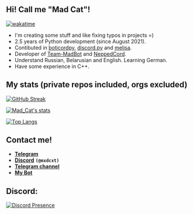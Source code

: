 ## Hi! Call me "Mad Cat"!
[![wakatime](https://wakatime.com/badge/user/018bdd47-3225-4a22-aa86-fc894e5d7762.svg)](https://wakatime.com/@018bdd47-3225-4a22-aa86-fc894e5d7762)
- I'm creating some stuff and like fixing typos in projects =)
- 2.5 years of Python development (since August 2021).
- Contibuted in [boticordpy](https://github.com/Boticord/boticordpy), [discord.py](https://github.com/Rapptz/discord.py) and [melisa](https://github.com/MelisaDev/melisa).
- Developer of [Team-MadBot](https://github.com/Team-MadBot) and [NeppedCord](https://github.com/neppedcord).
- Understand Russian, Belarusian and English. Learning German.
- Have some experience in C++.

## My stats (private repos included, orgs excluded)
[![GitHub Streak](https://streak-stats.demolab.com?user=MadCat9958&theme=dark&date_format=j%20M%5B%20Y%5D)](https://git.io/streak-stats)

[![Mad_Cat's stats](https://github-readme-stats.vercel.app/api?username=madcat9958&theme=dark&count_private=True&show_icons=True)](https://github.com/anuraghazra/github-readme-stats)

[![Top Langs](https://github-readme-stats.vercel.app/api/top-langs/?username=madcat9958&theme=dark)](https://github.com/anuraghazra/github-readme-stats)

## Contact me!
- [**Telegram**](https://t.me/justmxdcxt)
- [**Discord**](https://discord.com/users/560529834325966858) **`(@mxdcxt)`**
- [**Telegram channel**](https://t.me/MadCat9958)
- [**My Bot**](https://bcord.cc/b/madbot)

## Discord:
[![Discord Presence](https://lanyard.cnrad.dev/api/560529834325966858)](https://discord.com/users/560529834325966858)

